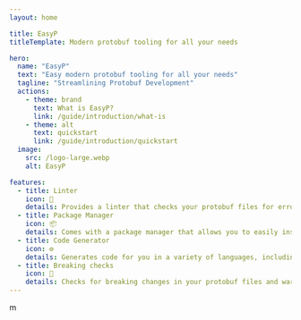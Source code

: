 ```yaml
---
layout: home

title: EasyP
titleTemplate: Modern protobuf tooling for all your needs

hero:
  name: "EasyP"
  text: "Easy modern protobuf tooling for all your needs"
  tagline: "Streamlining Protobuf Development"
  actions:
    - theme: brand
      text: What is EasyP?
      link: /guide/introduction/what-is
    - theme: alt
      text: quickstart
      link: /guide/introduction/quickstart
  image:
    src: /logo-large.webp
    alt: EasyP

features:
  - title: Linter
    icon: 🧹
    details: Provides a linter that checks your protobuf files for errors and inconsistencies.
  - title: Package Manager
    icon: 📦
    details: Comes with a package manager that allows you to easily install and manage protobuf packages.
  - title: Code Generator
    icon: ⚙️
    details: Generates code for you in a variety of languages, including Go, Java, and Python.
  - title: Breaking checks
    icon: 🚨
    details: Checks for breaking changes in your protobuf files and warns you before you deploy them.
---
```

 m